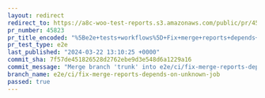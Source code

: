 ```yaml
---
layout: redirect
redirect_to: https://a8c-woo-test-reports.s3.amazonaws.com/public/pr/45823/e2e/index.html
pr_number: 45823
pr_title_encoded: "%5Be2e+tests+workflows%5D+Fix+merge+reports+depends+on+unknown+job+in+HPOS+disabled+workflow"
pr_test_type: e2e
last_published: "2024-03-22 13:10:25 +0000"
commit_sha: 7f57de451826528d2762ebe9d3e548d6a1229a16
commit_message: "Merge branch 'trunk' into e2e/ci/fix-merge-reports-depends-on-unknown…"
branch_name: e2e/ci/fix-merge-reports-depends-on-unknown-job
passed: true
---
```

